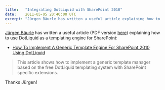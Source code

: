 ```yaml
---
title:   "Integrating DotLiquid with SharePoint 2010"
date:    2011-05-05 20:40:00 UTC
excerpt: "Jürgen Bäurle has written a useful article explaining how to use DotLiquid as a templating engine for SharePoint."
---
```


[Jürgen Bäurle](http://jbaurle.wordpress.com/) has written a useful article (PDF version [here](http://www.parago.de/jbaurle/articles/SP2010TemplateEngine/HowToImplementAGenericTemplateEngineForSharePoint2010UsingDotLiquid.pdf)) explaining how to use DotLiquid as a templating engine for SharePoint:

* [How To Implement A Generic Template Engine For SharePoint 2010 Using DotLiquid](http://jbaurle.wordpress.com/2011/05/04/how-to-implement-a-generic-template-engine-for-sharepoint-2010-using-dotliquid/)

> This article shows how to implement a generic template manager based on the free DotLiquid templating system with SharePoint specific extensions.

Thanks Jürgen!